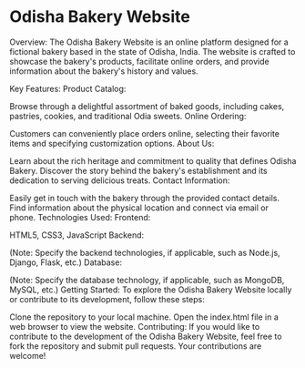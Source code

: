 # Odisha Bakery Website


Overview:
The Odisha Bakery Website is an online platform designed for a fictional bakery based in the state of Odisha, India. The website is crafted to showcase the bakery's products, facilitate online orders, and provide information about the bakery's history and values.

Key Features:
Product Catalog:

Browse through a delightful assortment of baked goods, including cakes, pastries, cookies, and traditional Odia sweets.
Online Ordering:

Customers can conveniently place orders online, selecting their favorite items and specifying customization options.
About Us:

Learn about the rich heritage and commitment to quality that defines Odisha Bakery. Discover the story behind the bakery's establishment and its dedication to serving delicious treats.
Contact Information:

Easily get in touch with the bakery through the provided contact details. Find information about the physical location and connect via email or phone.
Technologies Used:
Frontend:

HTML5, CSS3, JavaScript
Backend:

(Note: Specify the backend technologies, if applicable, such as Node.js, Django, Flask, etc.)
Database:

(Note: Specify the database technology, if applicable, such as MongoDB, MySQL, etc.)
Getting Started:
To explore the Odisha Bakery Website locally or contribute to its development, follow these steps:

Clone the repository to your local machine.
Open the index.html file in a web browser to view the website.
Contributing:
If you would like to contribute to the development of the Odisha Bakery Website, feel free to fork the repository and submit pull requests. Your contributions are welcome!
